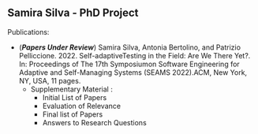 ## Samira Silva  - PhD Project


Publications: 
- (**_Papers Under Review_**) Samira Silva, Antonia Bertolino, and Patrizio Pelliccione. 2022. Self-adaptiveTesting in the Field: Are We There Yet?. In: Proceedings of The 17th Symposiumon Software Engineering for Adaptive and Self-Managing Systems (SEAMS 2022).ACM, New York, NY, USA, 11 pages. 
  - Supplementary Material :
    - Initial List of Papers
    - Evaluation of Relevance
    - Final list of Papers
    - Answers to Research Questions


